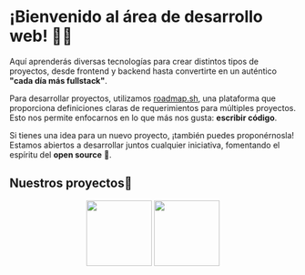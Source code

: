 # ¡Bienvenido al área de desarrollo web!  🧑‍💻

Aquí aprenderás diversas tecnologías para crear distintos tipos de proyectos, desde frontend y backend hasta convertirte en un auténtico **"cada día más fullstack"**.  

Para desarrollar proyectos, utilizamos [roadmap.sh](https://roadmap.sh/projects), una plataforma que proporciona definiciones claras de requerimientos para múltiples proyectos. Esto nos permite enfocarnos en lo que más nos gusta: **escribir código**. 

Si tienes una idea para un nuevo proyecto, ¡también puedes proponérnosla! Estamos abiertos a desarrollar juntos cualquier iniciativa, fomentando el espíritu del **open source** 🐧.  



## Nuestros proyectos🚀</h2> </summary>
<div  align="center">
      <a align="center" href="https://github.com/binarybrains-upiicsa/tooltip-css" title="tooltip-css"><img align="center" height="115" src="https://github-readme-stats.vercel.app/api/pin/?username=binarybrains-upiicsa&repo=tooltip-css&theme=tokyonight&border_color=61dafb&border_radius=10"></a>
            <a align="center" href="https://github.com/binarybrains-upiicsa/basic-dockerfile" title="basic-dockerfile"><img align="center" height="115" src="https://github-readme-stats.vercel.app/api/pin/?username=binarybrains-upiicsa&repo=basic-dockerfile&theme=tokyonight&border_color=61dafb&border_radius=10"></a>
</div>
